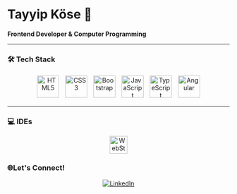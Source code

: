 # Tayyip Köse 👋

**Frontend Developer & Computer Programming**

---

### 🛠️ Tech Stack

<div align="center">
  <img src="https://cdn.jsdelivr.net/gh/devicons/devicon/icons/html5/html5-original-wordmark.svg" alt="HTML5" width="50" height="50" style="margin: 5px;" />
  <img src="https://cdn.jsdelivr.net/gh/devicons/devicon/icons/css3/css3-original-wordmark.svg" alt="CSS3" width="50" height="50" style="margin: 5px;" />
  <img src="https://cdn.jsdelivr.net/gh/devicons/devicon/icons/bootstrap/bootstrap-original-wordmark.svg" alt="Bootstrap" width="50" height="50" style="margin: 5px;" />
  <img src="https://cdn.jsdelivr.net/gh/devicons/devicon/icons/javascript/javascript-original.svg" alt="JavaScript" width="50" height="50" style="margin: 5px;" />
  <img src="https://cdn.jsdelivr.net/gh/devicons/devicon/icons/typescript/typescript-original.svg" alt="TypeScript" width="50" height="50" style="margin: 5px;" />
  <img src="https://cdn.jsdelivr.net/gh/devicons/devicon/icons/angular/angular-original.svg" alt="Angular" width="50" height="50" style="margin: 5px;" />
</div>

---

### 💻 IDEs

<div align="center">
  <img src="https://cdn.jsdelivr.net/gh/devicons/devicon/icons/webstorm/webstorm-original.svg" alt="WebStorm" width="40" height="40"/>
</div>

### 🌐Let's Connect!

<div align="center">
  <a href="https://tr.linkedin.com/in/tayyip-k%C3%B6se-4b5593284" target="_blank">
    <img src="https://img.icons8.com/color/48/000000/linkedin.png" alt="LinkedIn"/>
  </a>
  <!-- Diğer sosyal medya bağlantıları buraya eklenebilir -->
</div>
